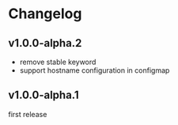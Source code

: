 # Changelog

## v1.0.0-alpha.2
- remove stable keyword
- support hostname configuration in configmap

## v1.0.0-alpha.1
first release